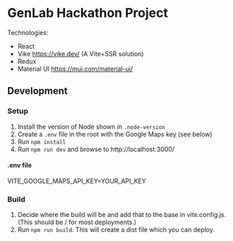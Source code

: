 # GenLab Hackathon Project

Technologies:
* React
* Vike https://vike.dev/ (A Vite+SSR solution)
* Redux
* Material UI https://mui.com/material-ui/

## Development

### Setup
1. Install the version of Node shown in `.node-version`
2. Create a `.env` file in the root with the Google Maps key (see below)
2. Run `npm install`
3. Run `npm run dev` and browse to http://localhost:3000/

#### .env file
VITE_GOOGLE_MAPS_API_KEY=YOUR_API_KEY


### Build
1. Decide where the build will be and add that to the base in vite.config.js. (This should be / for most deployments.)
2. Run `npm run build`. This will create a dist file which you can deploy.

